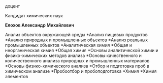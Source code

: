 доцент

Кандидат химических наук

**Елохов Александр Михайлович**

Анализ объектов окружающей среды
	*Анализ пищевых продуктов
	*Анализ природных и промышленных объектов
	*Анализ реальных промышленных объектов
	*Аналитическая химия
	*Общая и неорганическая химия
	*Общая химия
	*Основы аналитической химии и физико-химических методов анализа
	*Основы качественного и количественного анализа природных и промышленных материалов
	*Основы физико-химического анализа
	*Отбор и подготовка проб в химическом анализе
	*Пробоотбор и пробоподготовка
	*Химия
	*Химия элементов